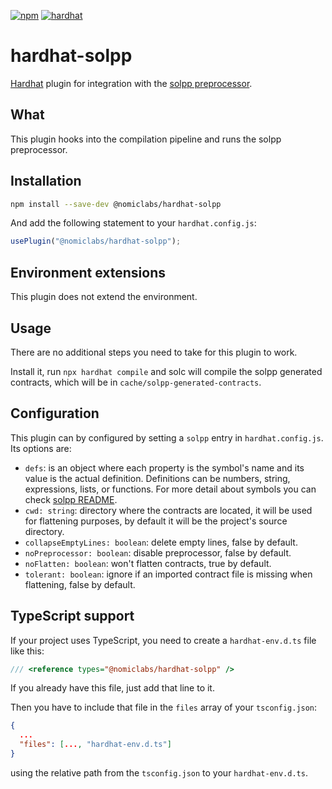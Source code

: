 [![npm](https://img.shields.io/npm/v/@nomiclabs/hardhat-solpp.svg)](https://www.npmjs.com/package/@nomiclabs/hardhat-solpp)
[![hardhat](https://hardhat.org/hardhat-plugin-badge.svg?1)](https://hardhat.org)

# hardhat-solpp

[Hardhat](https://hardhat.org) plugin for integration with the [solpp preprocessor](https://github.com/merklejerk/solpp).

## What

This plugin hooks into the compilation pipeline and runs the solpp preprocessor.

## Installation

```bash
npm install --save-dev @nomiclabs/hardhat-solpp
```

And add the following statement to your `hardhat.config.js`:

```js
usePlugin("@nomiclabs/hardhat-solpp");
```

## Environment extensions

This plugin does not extend the environment.

## Usage

There are no additional steps you need to take for this plugin to work.

Install it, run `npx hardhat compile` and solc will compile the solpp generated contracts, which will be in `cache/solpp-generated-contracts`.

## Configuration

This plugin can by configured by setting a `solpp` entry in `hardhat.config.js`. Its options are:

- `defs`: is an object where each property is the symbol's name and its value is the actual definition. Definitions can be numbers, string, expressions, lists, or functions. For more detail about symbols you can check [solpp README](https://github.com/merklejerk/solpp).
- `cwd: string`: directory where the contracts are located, it will be used for flattening purposes, by default it will be the project's source directory.
- `collapseEmptyLines: boolean`: delete empty lines, false by default.
- `noPreprocessor: boolean`: disable preprocessor, false by default.
- `noFlatten: boolean`: won't flatten contracts, true by default.
- `tolerant: boolean`: ignore if an imported contract file is missing when flattening, false by default.

## TypeScript support

If your project uses TypeScript, you need to create a `hardhat-env.d.ts` file like this:

``` typescript
/// <reference types="@nomiclabs/hardhat-solpp" />
```

If you already have this file, just add that line to it.


Then you have to include that file in the `files` array of your `tsconfig.json`:

```json
{
  ...
  "files": [..., "hardhat-env.d.ts"]
}
```

using the relative path from the `tsconfig.json` to your `hardhat-env.d.ts`.
